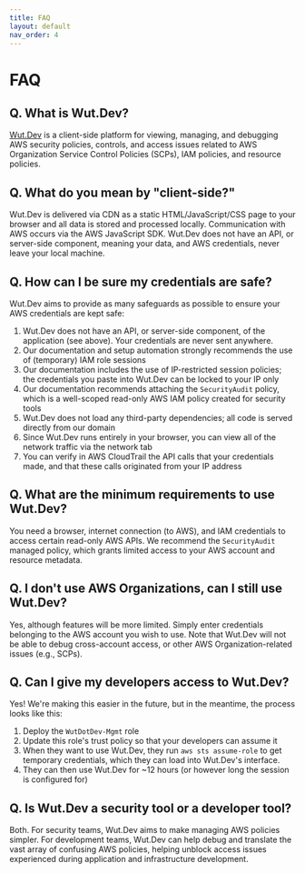 ```yaml
---
title: FAQ
layout: default
nav_order: 4
---
```


# FAQ

## Q. What is Wut.Dev?
[Wut.Dev](https://wut.dev) is a client-side platform for viewing, managing, and debugging AWS security policies, controls, and access issues related to AWS Organization Service Control Policies (SCPs), IAM policies, and resource policies.

## Q. What do you mean by "client-side?"
Wut.Dev is delivered via CDN as a static HTML/JavaScript/CSS page to your browser and all data is stored and processed locally. Communication with AWS occurs via the AWS JavaScript SDK. Wut.Dev does not have an API, or server-side component, meaning your data, and AWS credentials, never leave your local machine.

## Q. How can I be sure my credentials are safe?
Wut.Dev aims to provide as many safeguards as possible to ensure your AWS credentials are kept safe:
1. Wut.Dev does not have an API, or server-side component, of the application (see above). Your credentials are never sent anywhere.
1. Our documentation and setup automation strongly recommends the use of (temporary) IAM role sessions
1. Our documentation includes the use of IP-restricted session policies; the credentials you paste into Wut.Dev can be locked to your IP only
1. Our documentation recommends attaching the `SecurityAudit` policy, which is a well-scoped read-only AWS IAM policy created for security tools
1. Wut.Dev does not load any third-party dependencies; all code is served directly from our domain
1. Since Wut.Dev runs entirely in your browser, you can view all of the network traffic via the network tab
1. You can verify in AWS CloudTrail the API calls that your credentials made, and that these calls originated from your IP address

## Q. What are the minimum requirements to use Wut.Dev?
You need a browser, internet connection (to AWS), and IAM credentials to access certain read-only AWS APIs. We recommend the `SecurityAudit` managed policy, which grants limited access to your AWS account and resource metadata.

## Q. I don't use AWS Organizations, can I still use Wut.Dev?
Yes, although features will be more limited. Simply enter credentials belonging to the AWS account you wish to use. Note that Wut.Dev will not be able to debug cross-account access, or other AWS Organization-related issues (e.g., SCPs).

## Q. Can I give my developers access to Wut.Dev?
Yes! We're making this easier in the future, but in the meantime, the process looks like this:
1. Deploy the `WutDotDev-Mgmt` role
1. Update this role's trust policy so that your developers can assume it
1. When they want to use Wut.Dev, they run `aws sts assume-role` to get temporary credentials, which they can load into Wut.Dev's interface.
1. They can then use Wut.Dev for ~12 hours (or however long the session is configured for)

## Q. Is Wut.Dev a security tool or a developer tool?
Both. For security teams, Wut.Dev aims to make managing AWS policies simpler. For development teams, Wut.Dev can help debug and translate the vast array of confusing AWS policies, helping unblock access issues experienced during application and infrastructure development.